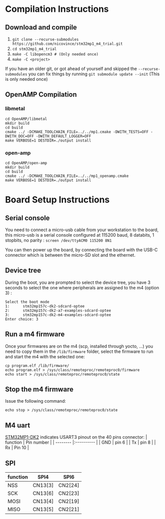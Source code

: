 # Compilation Instructions
## Download and compile
 1. `git clone --recurse-submodules https://github.com/nicovince/stm32mp1_m4_trial.git`
 2. `cd stm32mp1_m4_trial`
 3. `make -C libopencm3 # (Only needed once)`
 4. `make -C <project>`

If you have an older git, or got ahead of yourself and skipped the ```--recurse-submodules```
you can fix things by running ```git submodule update --init``` (This is only needed once)

## OpenAMP Compilation
### libmetal
```
cd OpenAMP/libmetal
mkdir build
cd build
cmake ../ -DCMAKE_TOOLCHAIN_FILE=../../mp1.cmake -DWITH_TESTS=OFF -DWITH_DOC=OFF -DWITH_DEFAULT_LOGGER=OFF
make VERBOSE=1 DESTDIR=./output install
```

### open-amp
```
cd OpenAMP/open-amp
mkdir build
cd build
cmake ../ -DCMAKE_TOOLCHAIN_FILE=../../mp1_openamp.cmake
make VERBOSE=1 DESTDIR=./output install
```


# Board Setup Instructions
## Serial console
You need to connect a micro-usb cable from your workstation to the board, this micro-usb is a serial console configured at 115200 baud, 8 databits, 1 stopbits, no parity :
```screen /dev/ttyACM0 115200 8N1```

You can then power up the board, by connecting the board with the USB-C connector which is between the micro-SD slot and the ethernet.

## Device tree
During the boot, you are prompted to select the device tree, you have 3 seconds to select the one where peripherals are assigned to the m4 (option 3) :
```
Select the boot mode
1:      stm32mp157c-dk2-sdcard-optee
2:      stm32mp157c-dk2-a7-examples-sdcard-optee
3:      stm32mp157c-dk2-m4-examples-sdcard-optee
Enter choice: 3
```

## Run a m4 firmware
Once your firmwares are on the m4 (scp, installed through yocto, ...) you need to copy them in the `/lib/firmware` folder, select the firmware to run and start the m4 with the selected one:
```
cp program.elf /lib/firmware/
echo program.elf > /sys/class/remoteproc/remoteproc0/firmware
echo start > /sys/class/remoteproc/remoteproc0/state
```

## Stop the m4 firmware
Issue the following command:
```
echo stop > /sys/class/remoteproc/remoteproc0/state
```

## M4 uart
[STM32MP1-DK2](https://wiki.st.com/stm32mpu/wiki/STM32MP157X-DKX_-_hardware_description#GPIO_expansion_connector) indicates USART3 pinout on the 40 pins connector:
| function | Pin number |
| -------- |:---------- |
| GND      | pin 6      |
| Tx       | pin 8      |
| Rx       | Pin 10     |

## SPI
| function | SPI4    | SPI6    |
| -------- | ------- | ------- |
| NSS      | CN13[3] | CN2[24] |
| SCK      | CN13[6] | CN2[23] |
| MOSI     | CN13[4] | CN2[19] |
| MISO     | CN13[5] | CN2[21] |

